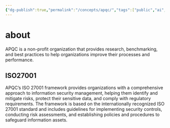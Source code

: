 ```yaml
---
{"dg-publish":true,"permalink":"/concepts/apqc/","tags":["public","ai","iso"],"noteIcon":"1","created":"2023-03-14T15:45:45.570+01:00","updated":"2023-04-03T17:59:16.958+02:00"}
---
```



# about
APQC is a non-profit organization that provides research, benchmarking, and best practices to help organizations improve their processes and performance.

## ISO27001
APQC’s ISO 27001 framework provides organizations with a comprehensive approach to information security management, helping them identify and mitigate risks, protect their sensitive data, and comply with regulatory requirements. The framework is based on the internationally recognized ISO 27001 standard and includes guidelines for implementing security controls, conducting risk assessments, and establishing policies and procedures to safeguard information assets.